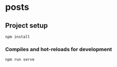 # posts

## Project setup
```
npm install
```

### Compiles and hot-reloads for development
```
npm run serve
```
